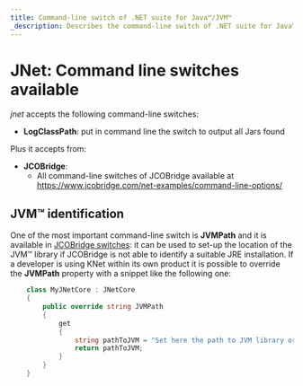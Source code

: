 ```yaml
---
title: Command-line switch of .NET suite for Java™/JVM™
_description: Describes the command-line switch of .NET suite for Java™/JVM™
---
```


# JNet: Command line switches available

_jnet_ accepts the following command-line switches:

* **LogClassPath**: put in command line the switch to output all Jars found

Plus it accepts from:
* **JCOBridge**:
  * All command-line switches of JCOBridge available at https://www.jcobridge.com/net-examples/command-line-options/

## JVM™ identification

One of the most important command-line switch is **JVMPath** and it is available in [JCOBridge switches](https://www.jcobridge.com/net-examples/command-line-options/): it can be used to set-up the location of the JVM™ library if JCOBridge is not able to identify a suitable JRE installation.
If a developer is using KNet within its own product it is possible to override the **JVMPath** property with a snippet like the following one:

```c#
    class MyJNetCore : JNetCore
    {
        public override string JVMPath
        {
            get
            {
                string pathToJVM = "Set here the path to JVM library or use your own search method";
                return pathToJVM;
            }
        }
    }
```

